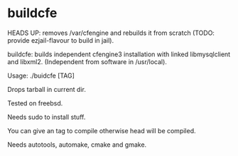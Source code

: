 buildcfe
========

HEADS UP: removes /var/cfengine and rebuilds it from scratch (TODO: provide ezjail-flavour to build in jail).

buildcfe: builds independent cfengine3 installation with linked libmysqlclient and libxml2. (Independent from software in /usr/local).

Usage: ./buidcfe [TAG]

Drops tarball in current dir. 

Tested on freebsd.

Needs sudo to install stuff.

You can give an tag to compile otherwise head will be compiled.

Needs autotools, automake, cmake and gmake.
